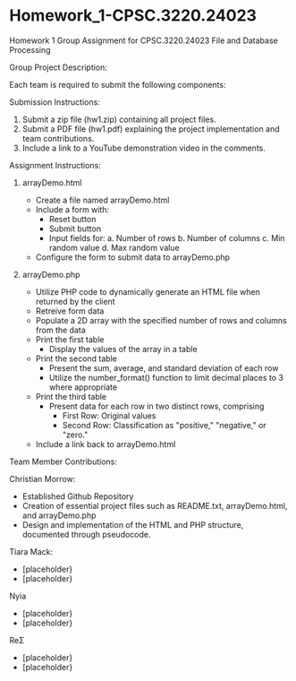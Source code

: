 # Homework_1-CPSC.3220.24023
Homework 1 Group Assignment for CPSC.3220.24023 File and Database Processing

Group Project Description:

Each team is required to submit the following components:

Submission Instructions:

1. Submit a zip file (hw1.zip) containing all project files.
2. Submit a PDF file (hw1.pdf) explaining the project implementation and team contributions.
3. Include a link to a YouTube demonstration video in the comments.

Assignment Instructions:

1. arrayDemo.html
   - Create a file named arrayDemo.html
   - Include a form with:
     - Reset button
     - Submit button
     - Input fields for:
       a. Number of rows
       b. Number of columns
       c. Min random value
       d. Max random value
   - Configure the form to submit data to arrayDemo.php

2. arrayDemo.php
   - Utilize PHP code to dynamically generate an HTML file when returned by the client
   - Retreive form data
   - Populate a 2D array with the specified number of rows and columns from the data
   - Print the first table
     - Display the values of the array in a table
   - Print the second table
     - Present the sum, average, and standard deviation of each row
     - Utilize the number_format() function to limit decimal places to 3 where appropriate
   - Print the third table
     - Present data for each row in two distinct rows, comprising
       - First Row: Original values
       - Second Row: Classification as "positive," "negative," or "zero."
   - Include a link back to arrayDemo.html

Team Member Contributions:

   Christian Morrow: 
   
   - Established Github Repository
   - Creation of essential project files such as README.txt, arrayDemo.html, and arrayDemo.php
   - Design and implementation of the HTML and PHP structure, documented through pseudocode.
   
   Tiara Mack:
   
   - [placeholder}
   - [placeholder}
   
   Nyia
   - [placeholder}
   - [placeholder}
   
   ReΣ
   - [placeholder}
   - [placeholder}
